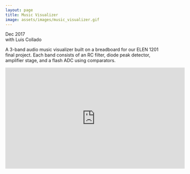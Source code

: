 ```yaml
---
layout: page
title: Music Visualizer
image: assets/images/music_visualizer.gif
---
```

Dec 2017<br>
with Luis Collado

A 3-band audio music visualizer built on a breadboard for our ELEN 1201 final project. Each band consists of an RC filter, diode peak detector, amplifier stage, and a flash ADC using comparators.

<iframe width="560" height="315" src="https://www.youtube.com/embed/OAprvrdoSRs?rel=0" frameborder="0" allow="autoplay; encrypted-media" allowfullscreen></iframe>